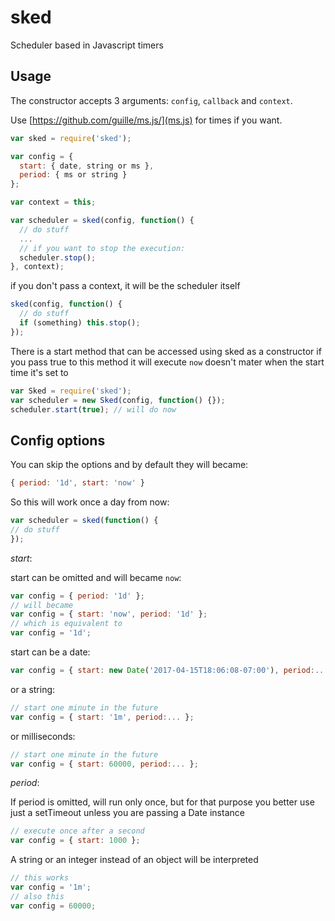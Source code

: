 sked
====

Scheduler based in Javascript timers

## Usage

The constructor accepts 3 arguments: `config`, `callback` and `context`.

Use [https://github.com/guille/ms.js/](ms.js) for times if you want.

```javascript
var sked = require('sked');

var config = {
  start: { date, string or ms },
  period: { ms or string }
};

var context = this;

var scheduler = sked(config, function() {
  // do stuff
  ...
  // if you want to stop the execution:
  scheduler.stop();
}, context);
```

if you don't pass a context, it will be the scheduler itself

```javascript
sked(config, function() {
  // do stuff
  if (something) this.stop();
});
```

There is a start method that can be accessed using sked as a constructor
if you pass true to this method it will execute `now` doesn't mater
when the start time it's set to

```javascript
var Sked = require('sked');
var scheduler = new Sked(config, function() {});
scheduler.start(true); // will do now
```

## Config options

You can skip the options and by default they will became:

```javascript
{ period: '1d', start: 'now' }
```

So this will work once a day from now:

```javascript
var scheduler = sked(function() {
// do stuff
});
```

*start*:

start can be omitted and will became `now`:

```javascript
var config = { period: '1d' };
// will became
var config = { start: 'now', period: '1d' };
// which is equivalent to
var config = '1d';
```

start can be a date:

```javascript
var config = { start: new Date('2017-04-15T18:06:08-07:00'), period:... };
```

or a string:

```javascript
// start one minute in the future
var config = { start: '1m', period:... };
```

or milliseconds:

```javascript
// start one minute in the future
var config = { start: 60000, period:... };
```

*period*:

If period is omitted, will run only once, but for
that purpose you better use just a setTimeout unless
you are passing a Date instance

```javascript
// execute once after a second
var config = { start: 1000 };
```

A string or an integer instead of an object
will be interpreted

```javascript
// this works
var config = '1m';
// also this
var config = 60000;
```



